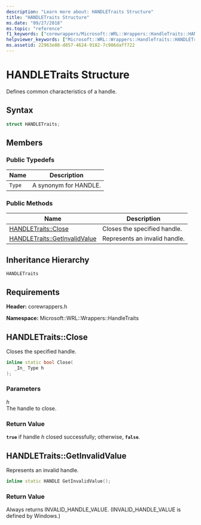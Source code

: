 ```yaml
---
description: "Learn more about: HANDLETraits Structure"
title: "HANDLETraits Structure"
ms.date: "09/27/2018"
ms.topic: "reference"
f1_keywords: ["corewrappers/Microsoft::WRL::Wrappers::HandleTraits::HANDLETraits", "corewrappers/Microsoft::WRL::Wrappers::HandleTraits::HANDLETraits::Close", "corewrappers/Microsoft::WRL::Wrappers::HandleTraits::HANDLETraits::GetInvalidValue"]
helpviewer_keywords: ["Microsoft::WRL::Wrappers::HandleTraits::HANDLETraits structure", "Microsoft::WRL::Wrappers::HandleTraits::HANDLETraits::Close method", "Microsoft::WRL::Wrappers::HandleTraits::HANDLETraits::GetInvalidValue method"]
ms.assetid: 22963e88-d857-4624-9182-7c986daff722
---
```

# HANDLETraits Structure

Defines common characteristics of a handle.

## Syntax

```cpp
struct HANDLETraits;
```

## Members

### Public Typedefs

Name   | Description
------ | ---------------------
`Type` | A synonym for HANDLE.

### Public Methods

Name                                              | Description
------------------------------------------------- | -----------------------------
[HANDLETraits::Close](#close)                     | Closes the specified handle.
[HANDLETraits::GetInvalidValue](#getinvalidvalue) | Represents an invalid handle.

## Inheritance Hierarchy

`HANDLETraits`

## Requirements

**Header:** corewrappers.h

**Namespace:** Microsoft::WRL::Wrappers::HandleTraits

## <a name="close"></a> HANDLETraits::Close

Closes the specified handle.

```cpp
inline static bool Close(
   _In_ Type h
);
```

### Parameters

*h*<br/>
The handle to close.

### Return Value

**`true`** if handle *h* closed successfully; otherwise, **`false`**.

## <a name="getinvalidvalue"></a> HANDLETraits::GetInvalidValue

Represents an invalid handle.

```cpp
inline static HANDLE GetInvalidValue();
```

### Return Value

Always returns INVALID_HANDLE_VALUE. (INVALID_HANDLE_VALUE is defined by Windows.)
